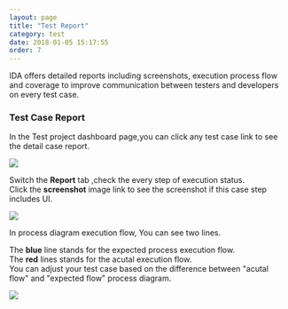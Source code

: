 ```yaml
---
layout: page
title: "Test Report"
category: test
date: 2018-01-05 15:17:55
order: 7
---
```


IDA offers detailed reports including screenshots, execution process flow and coverage to improve communication between testers and developers on every test case. 

### Test Case Report  

In the Test project dashboard page,you can click any  test case link to see the detail case report.
  
  
  ![][testcase_list]
	
  Switch the **Report** tab ,check the every step of execution status.  
  Click the **screenshot** image link to see the screenshot if this case step includes UI.
  
  ![][testcase_step_status]
  
  In process diagram execution flow, You can see two lines.  
  
  The **blue** line stands for  the expected process execution flow.  
  The **red** lines stands for the acutal  execution flow.  
  You can adjust your test case based on the difference between "acutal flow" and "expected flow" process diagram.
  
  ![][test_BPD_test_case_diagram]
  
   [testcase_list]: ../images/test/test_case_dashboard.png
   [testcase_step_status]: ../images/test/test_case_step_status.png
   [test_BPD_test_case_diagram]: ../images/test/test_BPD_test_case_diagram.png
